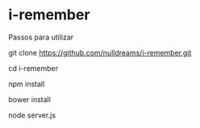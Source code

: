 # i-remember

Passos para utilizar

git clone https://github.com/nulldreams/i-remember.git

cd i-remember

npm install

bower install

node server.js
